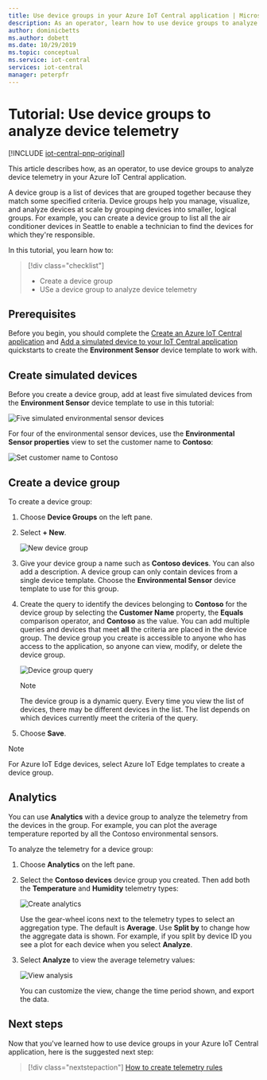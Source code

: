 ```yaml
---
title: Use device groups in your Azure IoT Central application | Microsoft Docs
description: As an operator, learn how to use device groups to analyze telemetry from  devices in your Azure IoT Central application.
author: dominicbetts
ms.author: dobett
ms.date: 10/29/2019
ms.topic: conceptual
ms.service: iot-central
services: iot-central
manager: peterpfr
---
```


# Tutorial: Use device groups to analyze device telemetry

[!INCLUDE [iot-central-pnp-original](../../../includes/iot-central-pnp-original-note.md)]

This article describes how, as an operator, to use device groups to analyze device telemetry in your Azure IoT Central application.

A device group is a list of devices that are grouped together because they match some specified criteria. Device groups help you manage, visualize, and analyze devices at scale by grouping devices into smaller, logical groups. For example, you can create a device group to list all the air conditioner devices in Seattle to enable a technician to find the devices for which they're responsible.

In this tutorial, you learn how to:

> [!div class="checklist"]
> * Create a device group
> * USe a device group to analyze device telemetry

## Prerequisites

Before you begin, you should complete the [Create an Azure IoT Central application](./quick-deploy-iot-central.md) and [Add a simulated device to your IoT Central application](./quick-create-pnp-device.md) quickstarts to create the **Environment Sensor** device template to work with.

## Create simulated devices

Before you create a device group, add at least five simulated devices from the **Environment Sensor** device template to use in this tutorial:

![Five simulated environmental sensor devices](./media/tutorial-use-device-groups/simulated-devices.png)

For four of the environmental sensor devices, use the **Environmental Sensor properties** view to set the customer name to **Contoso**:

![Set customer name to Contoso](./media/tutorial-use-device-groups/customer-name.png)

## Create a device group

To create a device group:

1. Choose **Device Groups** on the left pane.

1. Select **+ New**.

    ![New device group](media/tutorial-use-device-groups/image1.png)

1. Give your device group a name such as **Contoso devices**. You can also add a description. A device group can only contain devices from a single device template. Choose the **Environmental Sensor** device template to use for this group.

1. Create the query to identify the devices belonging to **Contoso** for the device group by selecting the **Customer Name** property, the **Equals** comparison operator, and **Contoso** as the value. You can add multiple queries and devices that meet **all** the criteria are placed in the device group. The device group you create is accessible to anyone who has access to the application, so anyone can view, modify, or delete the device group.

    ![Device group query](media/tutorial-use-device-groups/image2.png)

    > [!NOTE]
    > The device group is a dynamic query. Every time you view the list of devices, there may be different devices in the list. The list depends on which devices currently meet the criteria of the query.

1. Choose **Save**.

> [!NOTE]
> For Azure IoT Edge devices, select Azure IoT Edge templates to create a device group.

## Analytics

You can use **Analytics** with a device group to analyze the telemetry from the devices in the group. For example, you can plot the average temperature reported by all the Contoso environmental sensors.

To analyze the telemetry for a device group:

1. Choose **Analytics** on the left pane.

1. Select the **Contoso devices** device group you created. Then add both the **Temperature** and **Humidity** telemetry types:

    ![Create analytics](./media/tutorial-use-device-groups/create-analysis.png)

    Use the gear-wheel icons next to the telemetry types to select an aggregation type. The default is **Average**. Use **Split by** to change how the aggregate data is shown. For example, if you split by device ID you see a plot for each device when you select **Analyze**.

1. Select **Analyze** to view the average telemetry values:

    ![View analysis](./media/tutorial-use-device-groups/view-analysis.png)

    You can customize the view, change the time period shown, and export the data.

## Next steps

Now that you've learned how to use device groups in your Azure IoT Central application, here is the suggested next step:

> [!div class="nextstepaction"]
> [How to create telemetry rules](tutorial-create-telemetry-rules.md)
